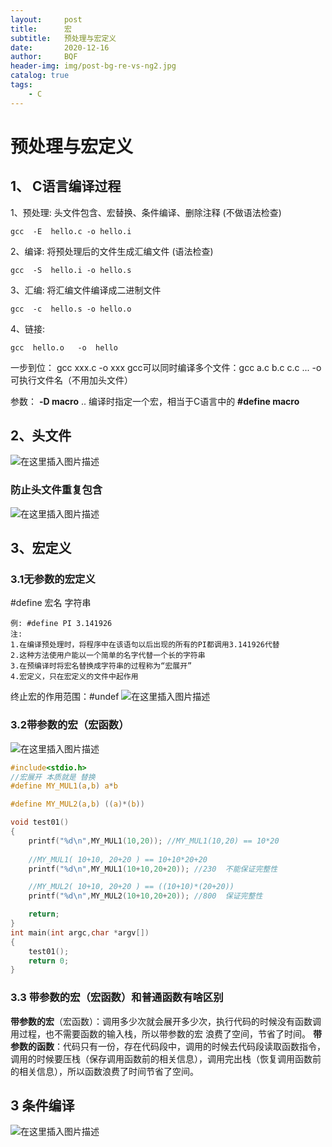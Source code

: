 ```yaml
---
layout:     post
title:      宏
subtitle:   预处理与宏定义
date:       2020-12-16
author:     BQF
header-img: img/post-bg-re-vs-ng2.jpg
catalog: true
tags:
    - C
---
```


# 预处理与宏定义

## 1、 C语言编译过程
1、预处理: 头文件包含、宏替换、条件编译、删除注释 (不做语法检查)
```
gcc  -E  hello.c -o hello.i  
```
2、编译: 将预处理后的文件生成汇编文件   (语法检查)
```
gcc  -S  hello.i -o hello.s 
```
3、汇编: 将汇编文件编译成二进制文件
```
gcc  -c  hello.s -o hello.o
```
4、链接: 
```
gcc  hello.o   -o  hello
```
一步到位： gcc xxx.c -o xxx
gcc可以同时编译多个文件：gcc a.c b.c c.c ... -o 可执行文件名（不用加头文件）

参数： **-D macro** ..  编译时指定一个宏，相当于C语言中的  **#define macro**

## 2、头文件
![在这里插入图片描述](https://img-blog.csdnimg.cn/20210108112603146.png)
### 防止头文件重复包含

![在这里插入图片描述](https://img-blog.csdnimg.cn/20210108112901917.png)

## 3、宏定义
### 3.1无参数的宏定义
#define  宏名  字符串
```
例: #define PI 3.141926
注: 
1.在编译预处理时，将程序中在该语句以后出现的所有的PI都调用3.141926代替
2.这种方法使用户能以一个简单的名字代替一个长的字符串
3.在预编译时将宏名替换成字符串的过程称为“宏展开”
4.宏定义，只在宏定义的文件中起作用
```
终止宏的作用范围：#undef
![在这里插入图片描述](https://img-blog.csdnimg.cn/2021010811570950.png)
### 3.2带参数的宏（宏函数）
![在这里插入图片描述](https://img-blog.csdnimg.cn/20210108132101206.png)

```c
#include<stdio.h>
//宏展开 本质就是 替换
#define MY_MUL1(a,b) a*b

#define MY_MUL2(a,b) ((a)*(b))

void test01()
{
	printf("%d\n",MY_MUL1(10,20)); //MY_MUL1(10,20) == 10*20
	
	//MY_MUL1( 10+10, 20+20 ) == 10+10*20+20
	printf("%d\n",MY_MUL1(10+10,20+20)); //230  不能保证完整性

	//MY_MUL2( 10+10, 20+20 ) == ((10+10)*(20+20))
	printf("%d\n",MY_MUL2(10+10,20+20)); //800  保证完整性

	return;
}
int main(int argc,char *argv[])
{
	test01();
	return 0;
}
```
### 3.3 带参数的宏（宏函数）和普通函数有啥区别
**带参数的宏**（宏函数）：调用多少次就会展开多少次，执行代码的时候没有函数调用过程，也不需要函数的输入栈，所以带参数的宏 浪费了空间，节省了时间。
**带参数的函数**：代码只有一份，存在代码段中，调用的时候去代码段读取函数指令，调用的时候要压栈（保存调用函数前的相关信息），调用完出栈（恢复调用函数前的相关信息），所以函数浪费了时间节省了空间。

## 3 条件编译
![在这里插入图片描述](https://img-blog.csdnimg.cn/20210108133450844.png)


